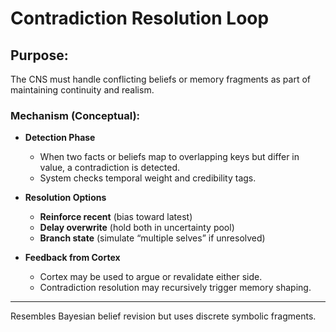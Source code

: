 # Contradiction Resolution Loop

## Purpose:
The CNS must handle conflicting beliefs or memory fragments as part of maintaining continuity and realism.

### Mechanism (Conceptual):

- **Detection Phase**  
  - When two facts or beliefs map to overlapping keys but differ in value, a contradiction is detected.
  - System checks temporal weight and credibility tags.

- **Resolution Options**  
  - **Reinforce recent** (bias toward latest)
  - **Delay overwrite** (hold both in uncertainty pool)
  - **Branch state** (simulate “multiple selves” if unresolved)

- **Feedback from Cortex**  
  - Cortex may be used to argue or revalidate either side.
  - Contradiction resolution may recursively trigger memory shaping.

---

Resembles Bayesian belief revision but uses discrete symbolic fragments.
